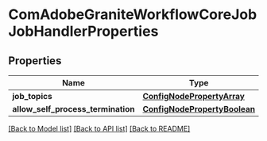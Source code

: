 # ComAdobeGraniteWorkflowCoreJobJobHandlerProperties

## Properties
Name | Type | Description | Notes
------------ | ------------- | ------------- | -------------
**job_topics** | [**ConfigNodePropertyArray**](ConfigNodePropertyArray.md) |  | [optional] 
**allow_self_process_termination** | [**ConfigNodePropertyBoolean**](ConfigNodePropertyBoolean.md) |  | [optional] 

[[Back to Model list]](../README.md#documentation-for-models) [[Back to API list]](../README.md#documentation-for-api-endpoints) [[Back to README]](../README.md)



